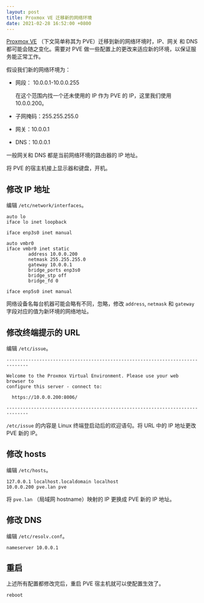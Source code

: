 ```yaml
---
layout: post
title: Proxmox VE 迁移新的网络环境
date: 2021-02-28 16:52:00 +0800
---
```


[Proxmox VE](https://pve.proxmox.com/wiki/Main_Page) （下文简单称其为 PVE）迁移到新的网络环境时，IP、网关 和 DNS 都可能会随之变化。需要对 PVE 做一些配置上的更改来适应新的环境，以保证服务能正常工作。

假设我们新的网络环境为：

- 网段： 10.0.0.1-10.0.0.255

  在这个范围内找一个还未使用的 IP 作为 PVE 的 IP，这里我们使用 10.0.0.200。

- 子网掩码：255.255.255.0
- 网关：10.0.0.1
- DNS：10.0.0.1

一般网关和 DNS 都是当前网络环境的路由器的 IP 地址。

将 PVE 的宿主机接上显示器和键盘，开机。

## 修改 IP 地址

编辑 `/etc/network/interfaces`。

```text
auto lo
iface lo inet loopback

iface enp3s0 inet manual

auto vmbr0
iface vmbr0 inet static
        address 10.0.0.200
        netmask 255.255.255.0
        gateway 10.0.0.1
        bridge_ports enp3s0
        bridge_stp off
        bridge_fd 0

iface enp5s0 inet manual
```

网络设备名每台机器可能会略有不同，忽略，修改 `address`, `netmask` 和 `gateway` 字段对应的值为新环境的网络地址。

## 修改终端提示的 URL

编辑 `/etc/issue`。

```text
------------------------------------------------------------------------------

Welcome to the Proxmox Virtual Environment. Please use your web browser to
configure this server - connect to:

  https://10.0.0.200:8006/

------------------------------------------------------------------------------
```

`/etc/issue` 的内容是 Linux 终端登启动后的欢迎语句。将 URL 中的 IP 地址更改 PVE 新的 IP。

## 修改 hosts

编辑 `/etc/hosts`。

```text
127.0.0.1 localhost.localdomain localhost
10.0.0.200 pve.lan pve
```

将 `pve.lan` （局域网 hostname）映射的 IP 更换成 PVE 新的 IP 地址。

## 修改 DNS

编辑 `/etc/resolv.conf`。

```text
nameserver 10.0.0.1
```

## 重启

上述所有配置都修改完后，重启 PVE 宿主机就可以使配置生效了。

```bash
reboot
```
